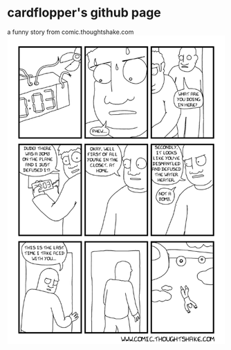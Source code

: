 # cardflopper's github page

a funny story from comic.thoughtshake.com
![acid](images/acid.png "acid")
